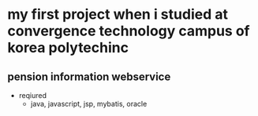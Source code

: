 # my first project when i studied at convergence technology campus of korea polytechinc

## pension information webservice

- reqiured
  - java, javascript, jsp, mybatis, oracle
